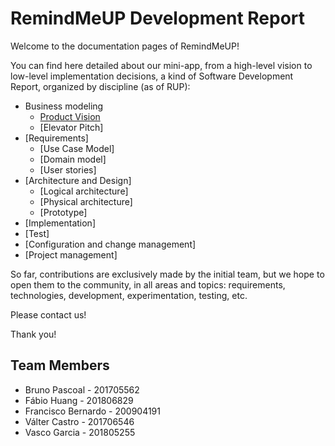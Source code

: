 # RemindMeUP Development Report

Welcome to the documentation pages of RemindMeUP!

You can find here detailed about our mini-app, from a high-level vision to low-level implementation decisions, a kind of Software Development Report, organized by discipline (as of RUP): 

* Business modeling 
  * [Product Vision](https://github.com/LEIC-ES-2021-22/3LEIC01T1/blob/main/docs/ProductVision.md)
  * [Elevator Pitch]
* [Requirements]
  * [Use Case Model]
  * [Domain model]
  * [User stories]
* [Architecture and Design]
  * [Logical architecture]
  * [Physical architecture]
  * [Prototype]
* [Implementation]
* [Test]
* [Configuration and change management]
* [Project management]

So far, contributions are exclusively made by the initial team, but we hope to open them to the community, in all areas and topics: requirements, technologies, development, experimentation, testing, etc.

Please contact us! 

Thank you!


## Team Members

- Bruno Pascoal - 201705562
- Fábio Huang - 201806829
- Francisco Bernardo - 200904191
- Válter Castro - 201706546
- Vasco Garcia - 201805255



